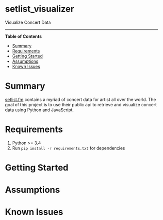 # setlist_visualizer
Visualize Concert Data

----------------------------------------------------------------------------------------------

**Table of Contents**

- [Summary](#summary)
- [Requirements](#requirements)
- [Getting Started](#getting-started)
- [Assumptions](#assumptions)
- [Known Issues](#known-issues)


# Summary
[setlist.fm](http://www.setlist.fm) contains a myriad of concert data for artist all over the world. 
The goal of this project is to use their public api to retrieve and visualize concert data using Python and JavaScript.

# Requirements
1. Python >= 3.4
2. Run `pip install -r requirements.txt` for dependencies

# Getting Started

# Assumptions

# Known Issues
